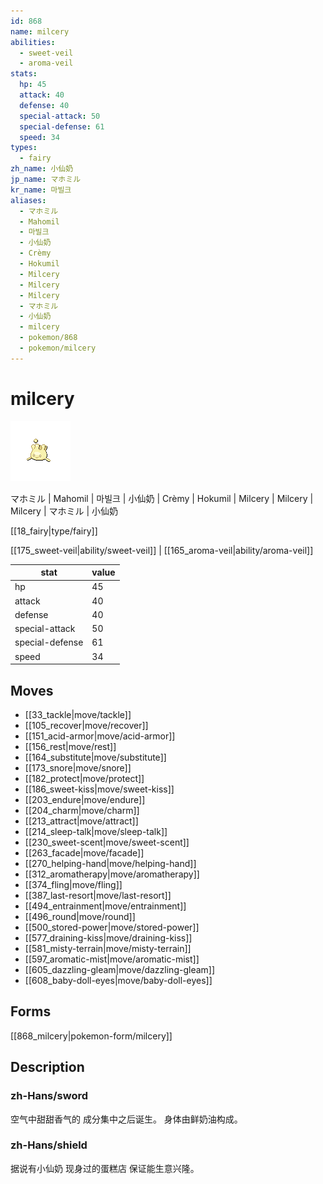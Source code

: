 ```yaml
---
id: 868
name: milcery
abilities:
  - sweet-veil
  - aroma-veil
stats:
  hp: 45
  attack: 40
  defense: 40
  special-attack: 50
  special-defense: 61
  speed: 34
types:
  - fairy
zh_name: 小仙奶
jp_name: マホミル
kr_name: 마빌크
aliases:
  - マホミル
  - Mahomil
  - 마빌크
  - 小仙奶
  - Crèmy
  - Hokumil
  - Milcery
  - Milcery
  - Milcery
  - マホミル
  - 小仙奶
  - milcery
  - pokemon/868
  - pokemon/milcery
---
```

# milcery

![](https://raw.githubusercontent.com/PokeAPI/sprites/master/sprites/pokemon/868.png)

マホミル | Mahomil | 마빌크 | 小仙奶 | Crèmy | Hokumil | Milcery | Milcery | Milcery | マホミル | 小仙奶

[[18_fairy|type/fairy]]

[[175_sweet-veil|ability/sweet-veil]] | [[165_aroma-veil|ability/aroma-veil]]

|stat|value|
|---|---|
|hp|45|
|attack|40|
|defense|40|
|special-attack|50|
|special-defense|61|
|speed|34|


## Moves

- [[33_tackle|move/tackle]]
- [[105_recover|move/recover]]
- [[151_acid-armor|move/acid-armor]]
- [[156_rest|move/rest]]
- [[164_substitute|move/substitute]]
- [[173_snore|move/snore]]
- [[182_protect|move/protect]]
- [[186_sweet-kiss|move/sweet-kiss]]
- [[203_endure|move/endure]]
- [[204_charm|move/charm]]
- [[213_attract|move/attract]]
- [[214_sleep-talk|move/sleep-talk]]
- [[230_sweet-scent|move/sweet-scent]]
- [[263_facade|move/facade]]
- [[270_helping-hand|move/helping-hand]]
- [[312_aromatherapy|move/aromatherapy]]
- [[374_fling|move/fling]]
- [[387_last-resort|move/last-resort]]
- [[494_entrainment|move/entrainment]]
- [[496_round|move/round]]
- [[500_stored-power|move/stored-power]]
- [[577_draining-kiss|move/draining-kiss]]
- [[581_misty-terrain|move/misty-terrain]]
- [[597_aromatic-mist|move/aromatic-mist]]
- [[605_dazzling-gleam|move/dazzling-gleam]]
- [[608_baby-doll-eyes|move/baby-doll-eyes]]

## Forms



[[868_milcery|pokemon-form/milcery]]

## Description

### zh-Hans/sword

空气中甜甜香气的
成分集中之后诞生。
身体由鲜奶油构成。

### zh-Hans/shield

据说有小仙奶
现身过的蛋糕店
保证能生意兴隆。

